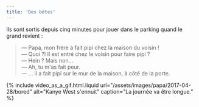 ```yaml
---
title: 'Des bêtes'
---
```


Ils sont sortis depuis cinq minutes pour jouer dans le parking quand le grand
revient :

<!-- more -->

> — Papa, mon frère a fait pipi chez la maison du voisin !  
> — Quoi ?! Il est entré chez le voisin pour faire pipi ?  
> — Hein ? Mais non…  
> — Ah, tu m'as fait peur.  
> — … il a fait pipi sur le mur de la maison, à côté de la porte.

{% include video_as_a_gif.html.liquid
url="/assets/images/papa/2017-04-28/bored"
alt="Kanye West s'ennuit"
caption="La journée va être longue."
%}
